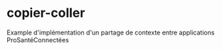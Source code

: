 # copier-coller
Example d'implémentation d'un partage de contexte entre applications ProSantéConnectées
